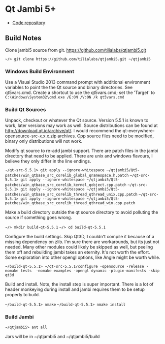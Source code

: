 # Qt Jambi 5+

* [Code repository](https://github.com/tilialabs/qtjambi5)

## Build Notes

Clone jambi5 source from git. https://github.com/tilialabs/qtjambi5.git

`~/> git clone https://github.com/tilialabs/qtjambi5.git ~/qtjambi5`

### Windows Build Environment

Use a Visual Studio 2013 command prompt with additional environment variables
to point the the Qt source and binary directories.  See qt5vars.cmd.  Create a
shortcut to use the qt5vars.cmd; set the 'Target' to 
`C:\Windows\System32\cmd.exe /E:ON /V:ON /k qt5vars.cmd`

### Build Qt Sources

Unpack, checkout or whatever the Qt source.  Version 5.5.1 is known to work,
later versions may work as well.  Source distributions can be found at
http://download.qt.io/archive/qt/.  I would recommend the 
qt-everywhere-opensource-src-x.x.x.zip archives.  Cpp source files need to be
modified, binary only distributions will not work.

Modify qt source to re-add jambi support.  There are patch files in the jambi
directory that need to be applied.  There are unix and windows flavours, I
believe they only differ in the line endings.

`~/qt-src-5.5.1> git apply --ignore-whitespace ~/qtjambi5/Qt5-patches/win_qtbase_src_corelib_global_qnamespace.h.patch`
`~/qt-src-5.5.1> git apply --ignore-whitespace ~/qtjambi5/Qt5-patches/win_qtbase_src_corelib_kernel_qobject.cpp.patch`
`~/qt-src-5.5.1> git apply --ignore-whitespace ~/qtjambi5/Qt5-patches/win_qtbase_src_corelib_thread_qthread_unix.cpp.patch`
`~/qt-src-5.5.1> git apply --ignore-whitespace ~/qtjambi5/Qt5-patches/win_qtbase_src_corelib_thread_qthread_win.cpp.patch`

Make a build directory outside the qt source directory to avoid polluting the source
if something goes wrong.

`~/> mkdir build-qt-5.5.1`
`~/> cd build-qt-5.5.1`

Configure the build settings.  Skip Qt3D, I couldn't compile it because of a missing
dependency on zlib.  I'm sure there are workarounds, but its just not needed.
Many other modules could likely be skipped as well, but peeling them
off and rebuilding jambi takes an eternity.  It's not worth the effort.
Some exploration into other opengl options, like Angle might be worth while.

`~/build-qt-5.5.1> ~/qt-src-5.5.1/configure -opensource -release -nomake tests 
    -nomake examples -opengl dynamic -plugin-manifests -skip qt3d`
    
Build and install.  Note, the install step is super important.  There is a lot
of header monkeying during install and jambi requires them to be setup properly
to build.

`~/build-qt-5.5.1> nmake`
`~/build-qt-5.5.1> nmake install`

### Build Jambi

`~/qtjambi5> ant all`

Jars will be in ~/qtjambi5 and ~/qtjambi5/build